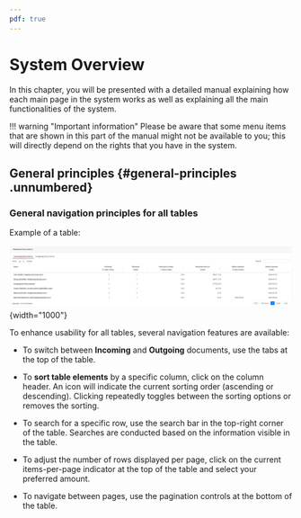 ```yaml
---
pdf: true
---
```



# System Overview

In this chapter, you will be presented with a detailed manual explaining
how each main page in the system works as well as explaining all the
main functionalities of the system.

!!! warning "Important information"
    Please be aware that some menu items that are shown in this part of the
    manual might not be available to you; this will directly depend on the
    rights that you have in the system.

## General principles {#general-principles .unnumbered}

### General navigation principles for all tables

Example of a table:

![image](../img/Screenshots/Dashboard/Released_documents_table.png){width="1000"}

To enhance usability for all tables, several navigation features are
available:

-   To switch between **Incoming** and **Outgoing** documents, use the
    tabs at the top of the table.

-   To **sort table elements** by a specific column, click on the column
    header. An icon will indicate the current sorting order (ascending
    or descending). Clicking repeatedly toggles between the sorting
    options or removes the sorting.

-   To search for a specific row, use the search bar in the top-right
    corner of the table. Searches are conducted based on the information
    visible in the table.

-   To adjust the number of rows displayed per page, click on the
    current items-per-page indicator at the top of the table and select
    your preferred amount.

-   To navigate between pages, use the pagination controls at the bottom
    of the table.
